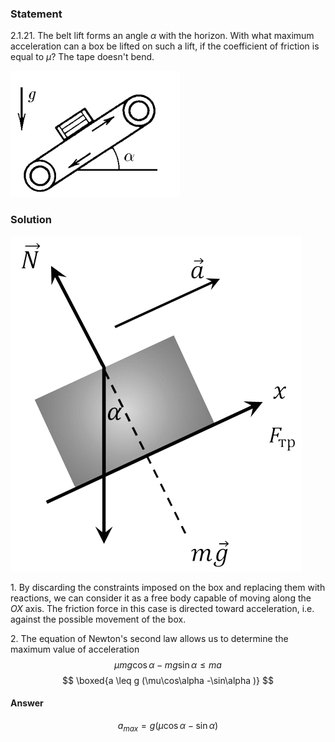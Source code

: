 ###  Statement 

$2.1.21.$ The belt lift forms an angle $\alpha$ with the horizon. With what maximum acceleration can a box be lifted on such a lift, if the coefficient of friction is equal to $\mu$? The tape doesn't bend. 

![ For problem $2.1.21$ |271x202, 31%](../../img/2.1.21/statement.png)

### Solution

![ Forces acting on the box |466x536, 31%](../../img/2.1.21/sol.png)

1\. By discarding the constraints imposed on the box and replacing them with reactions, we can consider it as a free body capable of moving along the $OX$ axis. The friction force in this case is directed toward acceleration, i.e. against the possible movement of the box. 

2\. The equation of Newton's second law allows us to determine the maximum value of acceleration $$ \mu mg \cos\alpha -mg \sin\alpha\leq ma $$ $$ \boxed{a \leq g (\mu\cos\alpha -\sin\alpha )} $$ 

#### Answer

$$a_{max} = g(\mu\cos\alpha − \sin\alpha )$$ 
